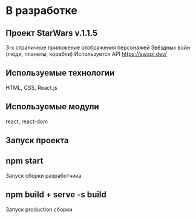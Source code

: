 # В разработке

## Проект StarWars v.1.1.5
3-х страничное приложение отображения персонажей Звёздных войн (люди,  планеты, корабли)
Используется API https://swapi.dev/

## Используемые технологии
HTML, CSS, React.js

## Используемые модули
react, react-dom

## Запуск проекта
## npm start
Запуск сборки разработчика

## npm build + serve -s build
Запуск production сборки
